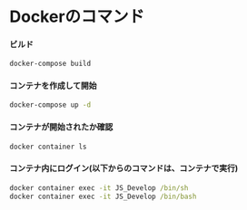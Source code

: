 # Dockerのコマンド

#### ビルド

```cmd
docker-compose build
```

#### コンテナを作成して開始

```cmd
docker-compose up -d
```

#### コンテナが開始されたか確認

```cmd
docker container ls
```

#### コンテナ内にログイン(以下からのコマンドは、コンテナで実行)

```cmd
docker container exec -it JS_Develop /bin/sh
docker container exec -it JS_Develop /bin/bash
```
